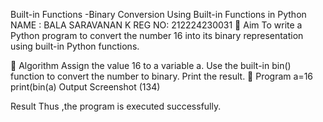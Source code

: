 Built-in Functions -Binary Conversion Using Built-in Functions in Python
NAME : BALA SARAVANAN K
REG NO: 212224230031
🎯 Aim
To write a Python program to convert the number 16 into its binary representation using built-in Python functions.

🧠 Algorithm
Assign the value 16 to a variable a.
Use the built-in bin() function to convert the number to binary.
Print the result.
🧾 Program
a=16 
print(bin(a)
Output
Screenshot (134)

Result
Thus ,the program is executed successfully.
